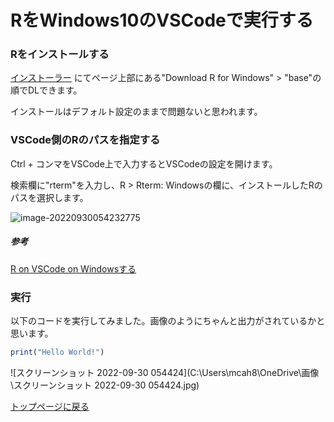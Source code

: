 # RをWindows10のVSCodeで実行する



### Rをインストールする

[インストーラー](https://cran.r-project.org/) にてページ上部にある"Download R for Windows" > "base"の順でDLできます。

インストールはデフォルト設定のままで問題ないと思われます。



### VSCode側のRのパスを指定する

Ctrl + コンマをVSCode上で入力するとVSCodeの設定を開けます。

検索欄に"rterm"を入力し、R > Rterm: Windowsの欄に、インストールしたRのパスを選択します。

![image-20220930054232775](C:\Users\mcah8\AppData\Roaming\Typora\typora-user-images\image-20220930054232775.png)



##### 参考

[R on VSCode on Windowsする](https://23prime.hatenablog.com/entry/2019/05/28/193046)



### 実行

以下のコードを実行してみました。画像のようにちゃんと出力がされているかと思います。

```R
print("Hello World!")
```

![スクリーンショット 2022-09-30 054424](C:\Users\mcah8\OneDrive\画像\スクリーンショット 2022-09-30 054424.jpg)



[トップページに戻る](index.md)
